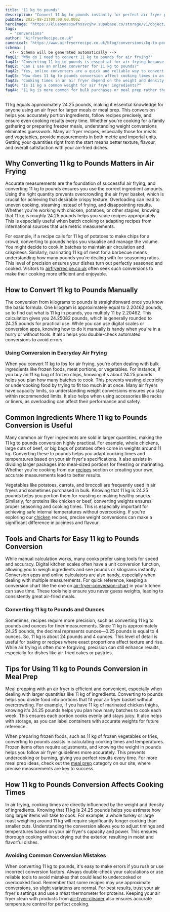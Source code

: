 ```yaml
---
title: "11 kg to pounds"
description: "Convert 11 kg to pounds instantly for perfect air fryer portions. Get accurate measurements and cooking tips for better results every time."
pubDate: 2025-08-21T00:00:00.000Z
heroImage: "https://klueoymssxwfnxsvcyhv.supabase.co/storage/v1/object/public/Shmucket/11-kg-to-pounds.webp"
tags:
  - "conversions"
author: "AirFryerRecipe.co.uk"
canonical: "https://www.airfryerrecipe.co.uk/blog/conversions/kg-to-pounds/11-kg-to-pounds"
schema: |
  <!-- Schema will be generated automatically -->
faqQ1: "Why do I need to convert 11 kg to pounds for air frying?"
faqA1: "Converting 11 kg to pounds is essential for air frying because it helps you portion ingredients correctly and avoid overcrowding the basket. Overcrowding leads to uneven cooking and steaming instead of crisping. Knowing that 11 kg is approximately 24.25 pounds allows you to scale recipes accurately, especially when cooking larger batches or using bulk ingredients."
faqQ2: "Can I use an online converter for 11 kg to pounds?"
faqA2: "Yes, online converters are a quick and reliable way to convert 11 kg to pounds, especially when you need precision. Many digital kitchen scales also offer unit conversion features, making it easy to switch between kilograms and pounds. For air frying, accurate conversions ensure you follow recipes correctly and achieve the best cooking results."
faqQ3: "How does 11 kg to pounds conversion affect cooking times in an air fryer?"
faqA3: "Cooking times in an air fryer depend on the weight and density of ingredients. Converting 11 kg to pounds (approximately 24.25 pounds) helps you estimate how long larger items like roasts or whole poultry will take to cook. Heavier items generally require longer cooking times and possibly lower temperatures to ensure thorough cooking without burning."
faqQ4: "Is 11 kg a common weight for air fryer ingredients?"
faqA4: "11 kg is more common for bulk purchases or meal prep rather than single air fryer meals. You might encounter this weight when buying large bags of frozen foods, whole poultry, or big cuts of meat. Converting 11 kg to pounds helps you divide these into smaller, air fryer-friendly portions for better cooking and storage."
---
```

<p>11 kg equals approximately 24.25 pounds, making it essential knowledge for anyone using an air fryer for larger meals or meal prep. This conversion helps you accurately portion ingredients, follow recipes precisely, and ensure even cooking results every time. Whether you're cooking for a family gathering or preparing freezer meals, understanding weight conversions eliminates guesswork. Many air fryer recipes, especially those for meats and vegetables, provide measurements in both metric and imperial units. Getting your quantities right from the start means better texture, flavour, and overall satisfaction with your air-fried dishes.</p>

<h2>Why Converting 11 kg to Pounds Matters in Air Frying</h2>
<p>Accurate measurements are the foundation of successful air frying, and converting 11 kg to pounds ensures you use the correct ingredient amounts. Using the right quantity prevents overcrowding the air fryer basket, which is crucial for achieving that desirable crispy texture. Overloading can lead to uneven cooking, steaming instead of frying, and disappointing results. Whether you're working with chicken, potatoes, or other staples, knowing that 11 kg is roughly 24.25 pounds helps you scale recipes appropriately. This is especially useful when batch cooking or adapting recipes from international sources that use metric measurements.</p>

<p>For example, if a recipe calls for 11 kg of potatoes to make chips for a crowd, converting to pounds helps you visualise and manage the volume. You might decide to cook in batches to maintain air circulation and crispiness. Similarly, marinating 11 kg of meat for a barbecue means understanding how many pounds you're dealing with for seasoning ratios. This level of precision ensures your dishes turn out perfectly seasoned and cooked. Visitors to <a href="https://www.airfryerrecipe.co.uk">airfryerrecipe.co.uk</a> often seek such conversions to make their cooking more efficient and enjoyable.</p>

<h2>How to Convert 11 kg to Pounds Manually</h2>
<p>The conversion from kilograms to pounds is straightforward once you know the basic formula. One kilogram is approximately equal to 2.20462 pounds, so to find out what is 11 kg in pounds, you multiply 11 by 2.20462. This calculation gives you 24.25082 pounds, which is generally rounded to 24.25 pounds for practical use. While you can use digital scales or conversion apps, knowing how to do it manually is handy when you're in a hurry or without tools. It also helps you double-check automated conversions to avoid errors.</p>

<h3>Using Conversion in Everyday Air Frying</h3>
<p>When you convert 11 kg to lbs for air frying, you're often dealing with bulk ingredients like frozen foods, meat portions, or vegetables. For instance, if you buy an 11 kg bag of frozen chips, knowing it's about 24.25 pounds helps you plan how many batches to cook. This prevents wasting electricity or undercooking food by trying to fit too much in at once. Many air fryers have capacity limits, so understanding weight conversions ensures you stay within recommended limits. It also helps when using accessories like racks or liners, as overloading can affect their performance and safety.</p>

<h2>Common Ingredients Where 11 kg to Pounds Conversion is Useful</h2>
<p>Many common air fryer ingredients are sold in larger quantities, making the 11 kg to pounds conversion highly practical. For example, whole chickens, large cuts of beef, or big bags of potatoes often come in weights around 11 kg. Converting these to pounds helps you adapt cooking times and temperatures based on your air fryer's specifications. It also assists in dividing larger packages into meal-sized portions for freezing or marinating. Whether you're cooking from our <a href="https://www.airfryerrecipe.co.uk/recipes">recipes</a> section or creating your own, accurate measurements lead to better results.</p>

<p>Vegetables like potatoes, carrots, and broccoli are frequently used in air fryers and sometimes purchased in bulk. Knowing that 11 kg is 24.25 pounds helps you portion them for roasting or making healthy snacks. Similarly, for proteins like chicken or beef, converting weights ensures proper seasoning and cooking times. This is especially important for achieving safe internal temperatures without overcooking. If you're exploring our <a href="https://www.airfryerrecipe.co.uk/recipe-category/chicken">chicken</a> recipes, precise weight conversions can make a significant difference in juiciness and flavour.</p>

<h2>Tools and Charts for Easy 11 kg to Pounds Conversion</h2>
<p>While manual calculation works, many cooks prefer using tools for speed and accuracy. Digital kitchen scales often have a unit conversion function, allowing you to weigh ingredients and see pounds or kilograms instantly. Conversion apps and online calculators are also handy, especially when dealing with multiple measurements. For quick reference, keeping a conversion chart like the one on <a href="https://www.airfryerrecipe.co.uk/air-fryer-conversion-chart">air-fryer-conversion-chart</a> in your kitchen can save time. These tools help ensure you never guess weights, leading to consistently great air-fried meals.</p>

<h3>Converting 11 kg to Pounds and Ounces</h3>
<p>Sometimes, recipes require more precision, such as converting 11 kg to pounds and ounces for finer measurements. Since 11 kg is approximately 24.25 pounds, the decimal represents ounces—0.25 pounds is equal to 4 ounces. So, 11 kg is about 24 pounds and 4 ounces. This level of detail is useful for baking or recipes where exact proportions affect texture and rise. While air frying is often more forgiving, precision can still enhance results, especially for dishes like air-fried cakes or pastries.</p>

<h2>Tips for Using 11 kg to Pounds Conversion in Meal Prep</h2>
<p>Meal prepping with an air fryer is efficient and convenient, especially when dealing with larger quantities like 11 kg of ingredients. Converting to pounds helps you divide food into portions that fit your air fryer basket without overcrowding. For example, if you have 11 kg of marinated chicken thighs, knowing it's 24.25 pounds helps you plan how many batches to cook each week. This ensures each portion cooks evenly and stays juicy. It also helps with storage, as you can label containers with accurate weights for future reference.</p>

<p>When preparing frozen foods, such as 11 kg of frozen vegetables or fries, converting to pounds assists in calculating cooking times and temperatures. Frozen items often require adjustments, and knowing the weight in pounds helps you follow air fryer guidelines more accurately. This prevents undercooking or burning, giving you perfect results every time. For more meal prep ideas, check out the <a href="https://www.airfryerrecipe.co.uk/recipe-category/meal-prep">meal prep</a> category on our site, where precise measurements are key to success.</p>

<h2>How 11 kg to Pounds Conversion Affects Cooking Times</h2>
<p>In air frying, cooking times are directly influenced by the weight and density of ingredients. Knowing that 11 kg is 24.25 pounds helps you estimate how long larger items will take to cook. For example, a whole turkey or large roast weighing around 11 kg will require significantly longer cooking than smaller cuts. Understanding the conversion allows you to adjust timings and temperatures based on your air fryer's capacity and power. This ensures thorough cooking without drying out the exterior, resulting in moist and flavorful dishes.</p>

<h3>Avoiding Common Conversion Mistakes</h3>
<p>When converting 11 kg to pounds, it's easy to make errors if you rush or use incorrect conversion factors. Always double-check your calculations or use reliable tools to avoid mistakes that could lead to undercooked or overcooked food. Remember that some recipes may use approximate conversions, so slight variations are normal. For best results, trust your air fryer's settings and use a meat thermometer for proteins. Keeping your air fryer clean with products from <a href="https://www.airfryerrecipe.co.uk/air-fryer-cleaner">air-fryer-cleaner</a> also ensures accurate temperature control for perfect cooking.</p>
